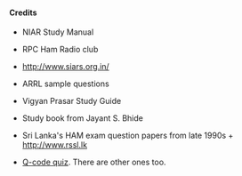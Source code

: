 #### Credits

* NIAR Study Manual

* RPC Ham Radio club

* http://www.siars.org.in/

* ARRL sample questions

* Vigyan Prasar Study Guide

* Study book from Jayant S. Bhide

* Sri Lanka's HAM exam question papers from late 1990s + http://www.rssl.lk

* [Q-code quiz](https://quizlet.com/4113648/flashcards). There are other ones too.
